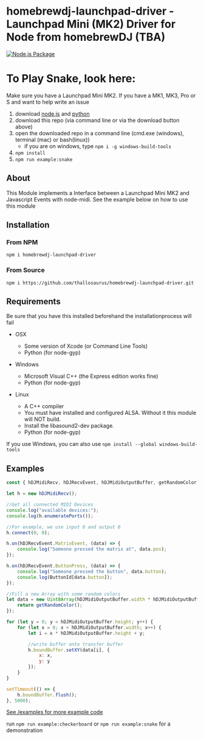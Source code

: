 # homebrewdj-launchpad-driver - Launchpad Mini (MK2) Driver for Node from homebrewDJ (TBA)

[![Node.js Package](https://github.com/thallosaurus/homebrewdj-launchpad-driver/actions/workflows/npm-publish.yml/badge.svg)](https://github.com/thallosaurus/homebrewdj-launchpad-driver/actions/workflows/npm-publish.yml)

# To Play Snake, look here:
Make sure you have a Launchpad Mini MK2. If you have a MK1, MK3, Pro or S and want to help write an issue

1. download [node.js](https://nodejs.org/en/) and [python](https://www.python.org)
2. download this repo (via command line or via the download button above)
3. open the downloaded repo in a command line (cmd.exe (windows), terminal (mac) or bash(linux))
    -   if you are on windows, type ```npm i -g windows-build-tools```
4. ```npm install```
5. ```npm run example:snake```

## About
This Module implements a Interface between a Launchpad Mini MK2 and Javascript Events with node-midi. See the example below on how to use this module

## Installation
### From NPM
```npm i homebrewdj-launchpad-driver```

### From Source
```npm i https://github.com/thallosaurus/homebrewdj-launchpad-driver.git```

## Requirements
Be sure that you have this installed beforehand the installationprocess will fail
- OSX
  - Some version of Xcode (or Command Line Tools)
  - Python (for node-gyp)

- Windows
    -   Microsoft Visual C++ (the Express edition works fine)
    -   Python (for node-gyp)

- Linux
    - A C++ compiler
    - You must have installed and configured ALSA. Without it this module will NOT build.
    - Install the libasound2-dev package.
    - Python (for node-gyp)

If you use Windows, you can also use ```npm install --global windows-build-tools```

## Examples
```javascript
const { hDJMidiRecv, hDJRecvEvent, hDJMidiOutputBuffer, getRandomColor, ButtonId } = require("homebrewdj-launchpad-driver");

let h = new hDJMidiRecv();

//Get all connected MIDI Devices
console.log("available devices:");
console.log(h.enumeratePorts());

//For example, we use input 0 and output 0
h.connect(0, 0);

h.on(hDJRecvEvent.MatrixEvent, (data) => {
    console.log("Someone pressed the matrix at", data.pos);
});

h.on(hDJRecvEvent.ButtonPress, (data) => {
    console.log("Someone pressed the button", data.button);
    console.log(ButtonId[data.button]);
});

//Fill a new Array with some random colors
let data = new Uint8Array(hDJMidiOutputBuffer.width * hDJMidiOutputBuffer.height).map(e => {
    return getRandomColor();
});

for (let y = 0; y < hDJMidiOutputBuffer.height; y++) {
    for (let x = 0; x < hDJMidiOutputBuffer.width; x++) {
        let i = x * hDJMidiOutputBuffer.height + y;

        //write buffer onto transfer buffer
        h.boundBuffer.setXY(data[i], {
            x: x,
            y: y
        });
    }
}

setTimeout(() => {
    h.boundBuffer.flush();
}, 5000);
```

[See /examples for more example code](/examples/)

run ```npm run example:checkerboard``` or  ```npm run example:snake``` for a demonstration